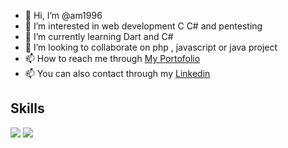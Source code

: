 - 👋 Hi, I’m @am1996
- 👀 I’m interested in web development C C# and pentesting
- 🌱 I’m currently learning Dart and C#
- 💞️ I’m looking to collaborate on php , javascript or java project
- 📫 How to reach me through <a target="_blank" href="https://am-portfolio.onrender.com"> My Portofolio </a>
- 📫 You can also contact through my <a target="_blan" href="https://www.linkedin.com/in/ahmedmagdy1996/">Linkedin</a>

## Skills
<img src="https://skillicons.dev/icons?theme=light&i=html,css,bootstrap,js,vuejs,react,redux,nodejs,express,c,python,java" />
<img src="https://skillicons.dev/icons?theme=light&i=php,laravel,mysql,mongodb,sqlite,cs" />
<!---
am1996/am1996 is a ✨ special ✨ repository because its `README.md` (this file) appears on your GitHub profile.
You can click the Preview link to take a look at your changes.
--->
